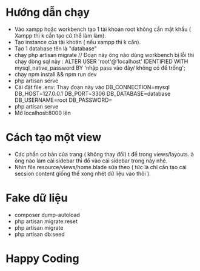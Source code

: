 # Hướng dẫn chạy
- Vào xampp hoặc workbench tạo 1 tài khoản root không cần mật khẩu ( Xampp thì k cần tạo cứ thể làm làm).
- Tạo instance của tài khoản ( nếu xampp thì k cần).
- Tạo 1 database tên là "database"
- chạy php artisan migrate // Đoạn này ông nào dùng workbench bị lỗi thì chạy dòng sql này : ALTER USER 'root'@'localhost' IDENTIFIED WITH mysql_native_password
BY 'nhập pass vào đây/ không có để trống';  
- chạy npm install && npm run dev
- php artisan serve
- Cài đặt file .env: Thay đoạn này vào
DB_CONNECTION=mysql
DB_HOST=127.0.0.1
DB_PORT=3306
DB_DATABASE=database
DB_USERNAME=root
DB_PASSWORD=
- php artisan serve 
- Mở localhost:8000 lên
# Cách tạo một view 
- Các phần cơ bản của trang ( không thay đổi) t để trong views/layouts. à ông nào làm cái sidebar thì đổ vào cái sidebar trong này nhé.
- Nhìn file resource/views/home.blade sửa theo ( tức là chỉ cần tạo cái secsion content giống thế xong nhét dữ liệu vào thôi  ).
# Fake dữ liệu
- composer dump-autoload
- php artisan migrate:reset
- php artisan migrate
- php artisan db:seed
# Happy Coding 
